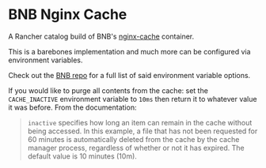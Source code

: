 # BNB Nginx Cache

A Rancher catalog build of BNB's [nginx-cache](https://github.com/brandnewbox/nginx-cache) container.

This is a barebones implementation and much more can be configured via environment variables.

Check out the [BNB repo](https://github.com/brandnewbox/nginx-cache) for a full list of said environment variable options.

If you would like to purge all contents from the cache: set the `CACHE_INACTIVE` environment variable to `10ms` then return it to whatever value it was before. From the documentation:

> `inactive` specifies how long an item can remain in the cache without being accessed. In this example, a file that has not been requested for 60 minutes is automatically deleted from the cache by the cache manager process, regardless of whether or not it has expired. The default value is 10 minutes (10m).
